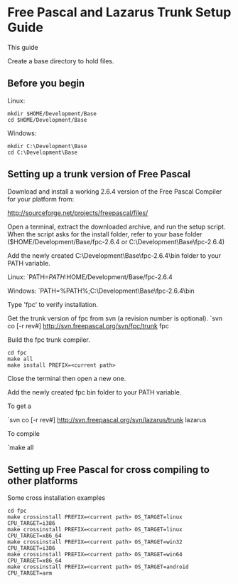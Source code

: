 # Free Pascal and Lazarus Trunk Setup Guide

This guide

Create a base directory to hold files.

## Before you begin

Linux:
```
mkdir $HOME/Development/Base
cd $HOME/Development/Base
```
Windows:
```
mkdir C:\Development\Base
cd C:\Development\Base
```
## Setting up a trunk version of Free Pascal


Download and install a working 2.6.4 version of the Free Pascal 
Compiler for your platform from:

http://sourceforge.net/projects/freepascal/files/

Open a terminal, extract the downloaded archive, and run the setup
script. When the script asks for the install folder, refer to your
base folder ($HOME/Development/Base/fpc-2.6.4 or 
C:\Development\Base\fpc-2.6.4)

Add the newly created C:\Development\Base\fpc-2.6.4\bin folder to your
PATH variable.

Linux:
`PATH=$PATH:$HOME/Development/Base/fpc-2.6.4

Windows:
`PATH=%PATH%;C:\Development\Base\fpc-2.6.4\bin

Type 'fpc' to verify installation.

Get the trunk version of fpc from svn (a revision number is optional).
`svn co [-r rev#] http://svn.freepascal.org/svn/fpc/trunk fpc

Build the fpc trunk compiler.
```
cd fpc
make all
make install PREFIX=<current path>
```
Close the terminal then open a new one.

Add the newly created fpc bin folder to your PATH variable.

To get a

`svn co [-r rev#] http://svn.freepascal.org/svn/lazarus/trunk lazarus

To compile

`make all

## Setting up Free Pascal for cross compiling to other platforms

Some cross installation examples

```
cd fpc
make crossinstall PREFIX=<current path> OS_TARGET=linux CPU_TARGET=i386
make crossinstall PREFIX=<current path> OS_TARGET=linux CPU_TARGET=x86_64
make crossinstall PREFIX=<current path> OS_TARGET=win32 CPU_TARGET=i386
make crossinstall PREFIX=<current path> OS_TARGET=win64 CPU_TARGET=x86_64
make crossinstall PREFIX=<current path> OS_TARGET=android CPU_TARGET=arm 
```
